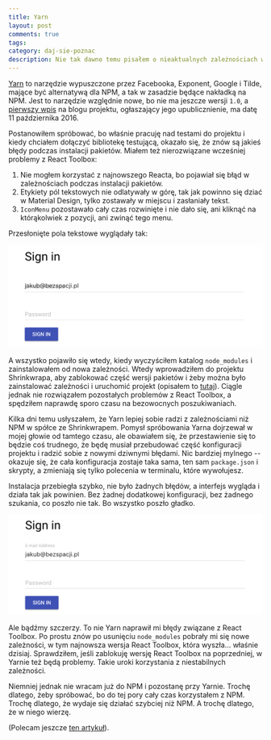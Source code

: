 ```yaml
---
title: Yarn
layout: post
comments: true
tags: 
category: daj-sie-poznac
description: Nie tak dawno temu pisałem o nieaktualnych zależnościach w projekcie i różnych dziwnych rzeczach, które się wydarzyły, kiedy usunąłem katalog `node_modules` i potem ponownie pobrałem zależności. Przez jakiś czas siłowałem się ze Shrinkwrapem, jednak ostatnio usłyszałem, że z tego typu problemami z zależnościami dobrze radzi sobie Yarn. Spróbowałem i efekt przerósł moje oczekiwania.
---
```


[Yarn](https://yarnpkg.com/lang/en/) to narzędzie wypuszczone przez Facebooka, Exponent, Google i Tilde, mające być alternatywą dla NPM, a tak w zasadzie będące nakładką na NPM.
Jest to narzędzie względnie nowe, bo nie ma jeszcze wersji `1.0`, a [pierwszy wpis](https://yarnpkg.com/blog/2016/10/11/introducing-yarn/) na blogu projektu, ogłaszający jego upublicznienie, ma datę 11 października 2016.

Postanowiłem spróbować, bo właśnie pracuję nad testami do projektu i kiedy chciałem dołączyć bibliotekę testującą, okazało się, że znów są jakieś błędy podczas instalacji pakietów.
Miałem też nierozwiązane wcześniej problemy z React Toolbox:

1. Nie mogłem korzystać z najnowszego Reacta, bo pojawiał się błąd w zależnościach podczas instalacji pakietów.
1. Etykiety pól tekstowych nie odlatywały w górę, tak jak powinno się dziać w Material Design, tylko zostawały w miejscu i zasłaniały tekst.
1. `IconMenu` pozostawało cały czas rozwinięte i nie dało się, ani kliknąć na którąkolwiek z pozycji, ani zwinąć tego menu.

Przesłonięte pola tekstowe wyglądały tak:

![Błąd formularza](/assets/img/posts/react-toolbox-input-bug.png)

A wszystko pojawiło się wtedy, kiedy wyczyściłem katalog `node_modules` i zainstalowałem od nowa zależności.
Wtedy wprowadziłem do projektu Shrinkwrapa, aby zablokować część wersji pakietów i żeby można było zainstalować zależności i uruchomić projekt (opisałem to [tutaj](http://dzikowski.github.io/daj-sie-poznac/2017/05/14/nieaktualne-zaleznosci/)).
Ciągle jednak nie rozwiązałem pozostałych problemów z React Toolbox, a spędziłem naprawdę sporo czasu na bezowocnych poszukiwaniach.

Kilka dni temu usłyszałem, że Yarn lepiej sobie radzi z zależnościami niż NPM w spółce ze Shrinkwrapem.
Pomysł spróbowania Yarna dojrzewał w mojej głowie od tamtego czasu, ale obawiałem się, że przestawienie się to będzie coś trudnego, że będę musiał przebudować część konfiguracji projektu i radzić sobie z nowymi dziwnymi błędami.
Nic bardziej mylnego -- okazuje się, że cała konfiguracja zostaje taka sama, ten sam `package.json` i skrypty, a zmieniają się tylko polecenia w terminalu, które wywołujesz.

Instalacja przebiegła szybko, nie było żadnych błędów, a interfejs wygląda i działa tak jak powinien.
Bez żadnej dodatkowej konfiguracji, bez żadnego szukania, co poszło nie tak.
Bo wszystko poszło gładko.

![Błąd formularza](/assets/img/posts/react-toolbox-input-ok.png)

Ale bądźmy szczerzy.
To nie Yarn naprawił mi błędy związane z React Toolbox.
Po prostu znów po usunięciu `node_modules` pobrały mi się nowe zależności, w tym najnowsza wersja React Toolbox, która wyszła... właśnie dzisiaj.
Sprawdziłem, jeśli zablokuję wersję React Toolbox na poprzedniej, w Yarnie też będą problemy.
Takie uroki korzystania z niestabilnych zależności.

Niemniej jednak nie wracam już do NPM i pozostanę przy Yarnie.
Trochę dlatego, żeby spróbować, bo do tej pory cały czas korzystałem z NPM.
Trochę dlatego, że wydaje się działać szybciej niż NPM.
A trochę dlatego, że w niego wierzę.

(Polecam jeszcze [ten artykuł](https://www.sitepoint.com/yarn-vs-npm/)).

